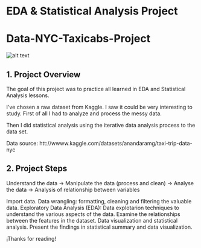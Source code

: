 # EDA & Statistical Analysis Project
# Data-NYC-Taxicabs-Project

![alt text](https://as1.ftcdn.net/v2/jpg/01/28/65/92/1000_F_128659204_PI24FOnFEBeIZez4f4dsn9TaM63JLMAa.jpg)

## 1. Project Overview

The goal of this project was to practice all learned in EDA and Statistical Analysis lessons.

I've chosen a raw dataset from Kaggle. I saw it could be very interesting to study. First of all I had to analyze and process the messy data.

Then I did statistical analysis using the iterative data analysis process to the data set.

Data source: htt://wwww.kaggle.com/datasets/anandaramg/taxi-trip-data-nyc

## 2. Project Steps

Understand the data -> Manipulate the data (process and clean) -> Analyse the data -> Analysis of relationship between variables

Import data.
Data wrangling: formatting, cleaning and filtering the valuable data.
Exploratory Data Analysis (EDA): Data explotarion techniques to understand the various aspects of the data.
Examine the relationships between the features in the dataset. Data visualization and statistical analysis.
Present the findings in statistical summary and data visualization.

¡Thanks for reading!
